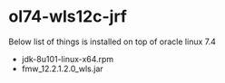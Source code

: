 # ol74-wls12c-jrf

Below list of things is installed on top of oracle linux 7.4
- jdk-8u101-linux-x64.rpm
- fmw_12.2.1.2.0_wls.jar